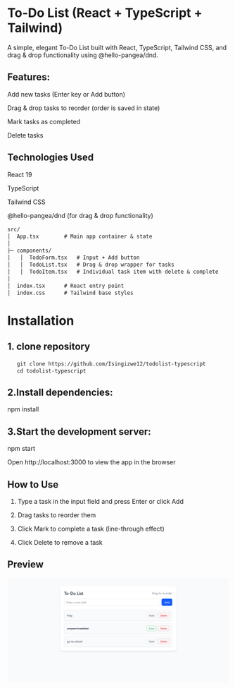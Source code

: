 # To-Do List (React + TypeScript + Tailwind)
A simple, elegant To-Do List built with React, TypeScript, Tailwind CSS, and drag & drop functionality using @hello-pangea/dnd.


## Features:

Add new tasks (Enter key or Add button)

Drag & drop tasks to reorder (order is saved in state)

Mark tasks as completed

Delete tasks

## Technologies Used

React 19

TypeScript

Tailwind CSS

@hello-pangea/dnd (for drag & drop functionality)

```
src/
│  App.tsx        # Main app container & state
│
├─ components/
│   │  TodoForm.tsx   # Input + Add button
│   │  TodoList.tsx   # Drag & drop wrapper for tasks
│   │  TodoItem.tsx   # Individual task item with delete & complete
│
│  index.tsx      # React entry point
│  index.css      # Tailwind base styles
```
# Installation
 ## 1. clone repository
```
   git clone https://github.com/Isingizwe12/todolist-typescript
   cd todolist-typescript
   ```
## 2.Install dependencies:

npm install

## 3.Start the development server:

npm start

Open http://localhost:3000
to view the app in the browser

## How to Use

1. Type a task in the input field and press Enter or click Add

2. Drag tasks to reorder them

3. Click Mark to complete a task (line-through effect)

4. Click Delete to remove a task

## Preview
![preview-design](./public/images/todo.png)

